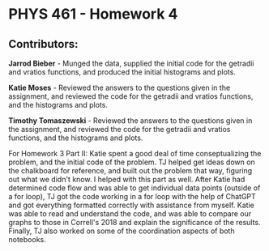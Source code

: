 # PHYS 461 - Homework 4

## Contributors:

**Jarrod Bieber** - Munged the data, supplied the initial code for the getradii and vratios functions, and produced the initial histograms and plots.

**Katie Moses** - Reviewed the answers to the questions given in the assignment, and reviewed the code for the getradii and vratios functions, and the histograms and plots.

**Timothy Tomaszewski** - Reviewed the answers to the questions given in the assignment, and reviewed the code for the getradii and vratios functions, and the histograms and plots.

For Homework 3 Part II: Katie spent a good deal of time conseptualizing the problem, and the initial code of the problem. TJ helped get ideas down on the chalkboard for reference, and built out the problem that way, figuring out what we didn't know. I helped with this part as well. After Katie had determined code flow and was able to get individual data points (outside of a for loop), TJ got the code working in a for loop with the help of ChatGPT and got everything formatted correctly with assistance from myself. Katie was able to read and understand the code, and was able to compare our graphs to those in Correll's 2018 and explain the significance of the results. Finally, TJ also worked on some of the coordination aspects of both notebooks.
